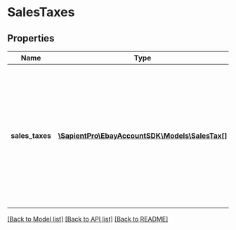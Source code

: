 # SalesTaxes

## Properties
| Name            | Type                                                            | Description                                                                                                                                                                                                                                                                                                                                         | Notes      |
|-----------------|-----------------------------------------------------------------|-----------------------------------------------------------------------------------------------------------------------------------------------------------------------------------------------------------------------------------------------------------------------------------------------------------------------------------------------------|------------|
| **sales_taxes** | [**\SapientPro\EbayAccountSDK\Models\SalesTax[]**](SalesTax.md) | An array of one or more sales tax rate entries for a specific marketplace (or all applicable marketplaces if the &lt;b&gt;country_code&lt;/b&gt; query parameter is not used.&lt;br&gt;&lt;br&gt;If no sales tax rate entries are set up, no response payload is returned, but only an HTTP status code of &lt;code&gt;204 No Content&lt;/code&gt;. | [optional] |

[[Back to Model list]](../../README.md#documentation-for-models) [[Back to API list]](../../README.md#documentation-for-api-endpoints) [[Back to README]](../../README.md)

